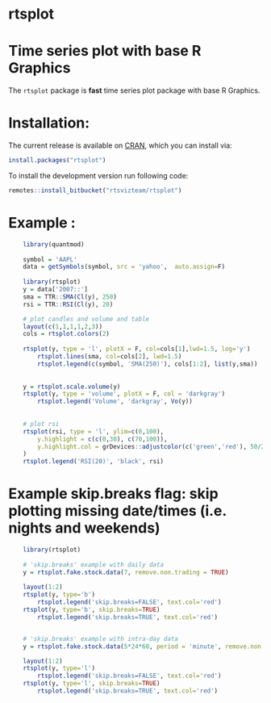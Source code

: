 rtsplot
====


Time series plot with base R Graphics
===


The `rtsplot` package is **fast** time series plot package with base R Graphics.


Installation:
===

The current release is available on [CRAN](https://CRAN.R-project.org/package=rtsplot),
which you can install via:

```r
install.packages("rtsplot")
```

To install the development version run following code:

```R
remotes::install_bitbucket("rtsvizteam/rtsplot")
```
	

Example :
===

```R
	library(quantmod)
	
	symbol = 'AAPL'
	data = getSymbols(symbol, src = 'yahoo',  auto.assign=F)
	
	library(rtsplot)
	y = data['2007::']
	sma = TTR::SMA(Cl(y), 250)
	rsi = TTR::RSI(Cl(y), 20)	

	# plot candles and volume and table
	layout(c(1,1,1,1,2,3))
	cols = rtsplot.colors(2)
		
	rtsplot(y, type = 'l', plotX = F, col=cols[1],lwd=1.5, log='y')
		rtsplot.lines(sma, col=cols[2], lwd=1.5)
		rtsplot.legend(c(symbol, 'SMA(250)'), cols[1:2], list(y,sma))
		
		
	y = rtsplot.scale.volume(y)
	rtsplot(y, type = 'volume', plotX = F, col = 'darkgray')
		rtsplot.legend('Volume', 'darkgray', Vo(y))
		
		
	# plot rsi
	rtsplot(rsi, type = 'l', ylim=c(0,100),
		y.highlight = c(c(0,30), c(70,100)),
		y.highlight.col = grDevices::adjustcolor(c('green','red'), 50/255)
	)	
	rtsplot.legend('RSI(20)', 'black', rsi)

```



Example **skip.breaks** flag: skip plotting missing date/times (i.e. nights and weekends)
===

```R
	library(rtsplot)
	
	# 'skip.breaks' example with daily data
	y = rtsplot.fake.stock.data(7, remove.non.trading = TRUE)
  
	layout(1:2)
	rtsplot(y, type='b')
		rtsplot.legend('skip.breaks=FALSE', text.col='red')
	rtsplot(y, type='b', skip.breaks=TRUE)
		rtsplot.legend('skip.breaks=TRUE', text.col='red')


	# 'skip.breaks' example with intra-day data
	y = rtsplot.fake.stock.data(5*24*60, period = 'minute', remove.non.trading = TRUE)

	layout(1:2)
	rtsplot(y, type='l')
		rtsplot.legend('skip.breaks=FALSE', text.col='red')
	rtsplot(y, type='l', skip.breaks=TRUE)
		rtsplot.legend('skip.breaks=TRUE', text.col='red')
```


